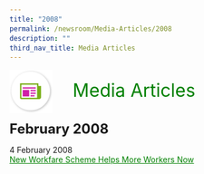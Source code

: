 ```yaml
---
title: "2008"
permalink: /newsroom/Media-Articles/2008
description: ""
third_nav_title: Media Articles
---
```


<img align="left" src="/images/icons/ico_media_articles.png" class="PressReleaseIcon"><br><font align="center" color="green" size="+3">&nbsp;&nbsp;&nbsp;&nbsp;Media Articles</font>
<br><br><br>
<font size="+2"><b>February 2008</b></font><br>

4 February 2008<br>
<a class="hyperlink" href="http://www.mom.gov.sg/newsroom/press-replies/2008/new-workfare-scheme-helps-more-workers-now">New Workfare Scheme Helps More Workers Now</a>

<style>
img.PressReleaseIcon {
  height: 15%;
  width: 15%;
}
a.hyperlink {
    color:green;
  }
a.hyperlink:hover {
    color:MediumVioletRed;
}
</style>